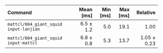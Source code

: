 | Command | Mean [ms] | Min [ms] | Max [ms] | Relative |
|:---|---:|---:|---:|---:|
| `mattcl/004_giant_squid input-lanjian` | 6.5 ± 1.2 | 5.0 | 19.1 | 1.00 |
| `mattcl/004_giant_squid input-mattcl` | 6.8 ± 0.8 | 5.3 | 13.7 | 1.05 ± 0.23 |
